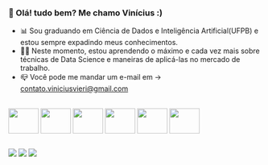 ### 👋 Olá! tudo bem? Me chamo Vinícius :)
- 📊 Sou graduando em Ciência de Dados e Inteligência Artificial(UFPB) e estou sempre expadindo meus conhecimentos.
- 👨‍💻 Neste momento, estou aprendendo o máximo e cada vez mais sobre técnicas de Data Science e maneiras de aplicá-las no mercado de trabalho.
- 📪 Você pode me mandar um e-mail em -> contato.viniciusvieri@gmail.com 

 <div style="display: inline_block"><br>
  <img align="center"height="50" width="60" src="https://cdn.jsdelivr.net/gh/devicons/devicon/icons/python/python-original.svg">
  <img align="center"height="50" width="60" src="https://cdn.jsdelivr.net/gh/devicons/devicon/icons/pandas/pandas-original.svg" />
  <img align="center"height="50" width="60" src="https://cdn.jsdelivr.net/gh/devicons/devicon/icons/numpy/numpy-original.svg" />   
  <img align="center"height="50" width="60" src="https://cdn.jsdelivr.net/gh/devicons/devicon/icons/jupyter/jupyter-original-wordmark.svg" />
  <img align="center"height="50" width="60" src="https://cdn.jsdelivr.net/gh/devicons/devicon/icons/c/c-original.svg" />
  <img align="center"height="50" width="60" src="https://cdn.jsdelivr.net/gh/devicons/devicon/icons/cplusplus/cplusplus-original.svg" />   
</div>
  
  ##

  <div> 
   <a href = "mailto:contato.viniciusvieri@gmail.com"><img src="https://img.shields.io/badge/Gmail-D14836?style=for-the-badge&logo=gmail&logoColor=white" target="_blank"></a>
   <a href="https://www.linkedin.com/in/vinícius-vieri-501584239" target="_blank"><img src="https://img.shields.io/badge/-LinkedIn-%230077B5?style=for-the-badge&logo=linkedin&logoColor=white" target="_blank"></a> 
  <a href="https://instagram.com/vieri.vinicius" target="_blank"><img src="https://img.shields.io/badge/-Instagram-%23E4405F?style=for-the-badge&logo=instagram&logoColor=white" target="_blank"></a>
  <div>
